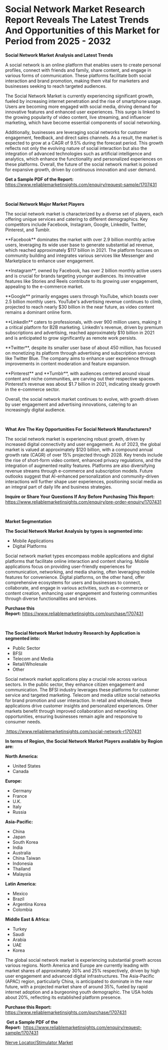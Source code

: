 <p><h1>Social Network Market Research Report Reveals The Latest Trends And Opportunities of this Market for Period from 2025 - 2032</h1></p><p><strong>Social Network Market Analysis and Latest Trends</strong></p>
<p><p>A social network is an online platform that enables users to create personal profiles, connect with friends and family, share content, and engage in various forms of communication. These platforms facilitate both social interaction and brand promotion, making them vital for marketers and businesses seeking to reach targeted audiences.</p><p>The Social Network Market is currently experiencing significant growth, fueled by increasing internet penetration and the rise of smartphone usage. Users are becoming more engaged with social media, driving demand for innovative features and enhanced user experiences. This surge is linked to the growing popularity of video content, live streaming, and influencer marketing, which have become essential components of social networking.</p><p>Additionally, businesses are leveraging social networks for customer engagement, feedback, and direct sales channels. As a result, the market is expected to grow at a CAGR of 9.5% during the forecast period. This growth reflects not only the evolving nature of social interaction but also the integration of advanced technologies such as artificial intelligence and analytics, which enhance the functionality and personalized experiences on these platforms. Overall, the future of the social network market is poised for expansive growth, driven by continuous innovation and user demand.</p></p>
<p><strong>Get a Sample PDF of the Report:&nbsp;</strong> <a href="https://www.reliablemarketinsights.com/enquiry/request-sample/1707431?utm_campaign=3290&utm_medium=2&utm_source=Github&utm_content=ia&utm_term=25032025&utm_id=social-network">https://www.reliablemarketinsights.com/enquiry/request-sample/1707431</a></p>
<p>&nbsp;</p>
<p><strong>Social Network Major Market Players</strong></p>
<p><p>The social network market is characterized by a diverse set of players, each offering unique services and catering to different demographics. Key competitors include Facebook, Instagram, Google, LinkedIn, Twitter, Pinterest, and Tumblr.</p><p>**Facebook** dominates the market with over 2.9 billion monthly active users, leveraging its wide user base to generate substantial ad revenue, which reached approximately $117 billion in 2021. The platform focuses on community building and integrates various services like Messenger and Marketplace to enhance user engagement.</p><p>**Instagram**, owned by Facebook, has over 2 billion monthly active users and is crucial for brands targeting younger audiences. Its innovative features like Stories and Reels contribute to its growing user engagement, appealing to the e-commerce market.</p><p>**Google** primarily engages users through YouTube, which boasts over 2.5 billion monthly users. YouTube's advertising revenue continues to climb, projected to reach nearly $30 billion in the near future, as video content remains a dominant online form.</p><p>**LinkedIn** caters to professionals, with over 900 million users, making it a critical platform for B2B marketing. LinkedIn's revenue, driven by premium subscriptions and advertising, reached approximately $10 billion in 2021 and is anticipated to grow significantly as remote work persists.</p><p>**Twitter**, despite its smaller user base of about 450 million, has focused on monetizing its platform through advertising and subscription services like Twitter Blue. The company aims to enhance user experience through improvements in content moderation and feature expansion.</p><p>**Pinterest** and **Tumblr**, with audiences centered around visual content and niche communities, are carving out their respective spaces. Pinterest’s revenue was about $1.7 billion in 2021, indicating steady growth in the e-commerce sector.</p><p>Overall, the social network market continues to evolve, with growth driven by user engagement and advertising innovations, catering to an increasingly digital audience.</p></p>
<p>&nbsp;</p>
<p><strong>What Are The Key Opportunities For Social Network Manufacturers?</strong></p>
<p><p>The social network market is experiencing robust growth, driven by increased digital connectivity and user engagement. As of 2023, the global market is valued at approximately $120 billion, with a compound annual growth rate (CAGR) of over 15% projected through 2028. Key trends include the rise of short-form video content, enhanced privacy regulations, and the integration of augmented reality features. Platforms are also diversifying revenue streams through e-commerce and subscription models. Future outlooks suggest that AI-enhanced personalization and community-driven interactions will further shape user experiences, positioning social media as an integral part of daily life and business strategies.</p></p>
<p><strong>Inquire or Share Your Questions If Any Before Purchasing This Report:</strong> <a href="https://www.reliablemarketinsights.com/enquiry/pre-order-enquiry/1707431?utm_campaign=3290&utm_medium=2&utm_source=Github&utm_content=ia&utm_term=25032025&utm_id=social-network">https://www.reliablemarketinsights.com/enquiry/pre-order-enquiry/1707431</a></p>
<p>&nbsp;</p>
<p><strong>Market Segmentation</strong></p>
<p><strong>The Social Network Market Analysis by types is segmented into:</strong></p>
<p><ul><li>Mobile Applications</li><li>Digital Platforms</li></ul></p>
<p><p>Social network market types encompass mobile applications and digital platforms that facilitate online interaction and content sharing. Mobile applications focus on providing user-friendly experiences for communication, networking, and media sharing, often leveraging mobile features for convenience. Digital platforms, on the other hand, offer comprehensive ecosystems for users and businesses to connect, collaborate, and engage in various activities, such as e-commerce or content creation, enhancing user engagement and fostering communities through diverse functionalities and services.</p></p>
<p><strong>Purchase this Report:&nbsp;</strong><a href="https://www.reliablemarketinsights.com/purchase/1707431?utm_campaign=3290&utm_medium=2&utm_source=Github&utm_content=ia&utm_term=25032025&utm_id=social-network">https://www.reliablemarketinsights.com/purchase/1707431</a></p>
<p>&nbsp;</p>
<p><strong>The Social Network Market Industry Research by Application is segmented into:</strong></p>
<p><ul><li>Public Sector</li><li>BFSI</li><li>Telecom and Media</li><li>Retail/Wholesale</li><li>Other</li></ul></p>
<p><p>Social network market applications play a crucial role across various sectors. In the public sector, they enhance citizen engagement and communication. The BFSI industry leverages these platforms for customer service and targeted marketing. Telecom and media utilize social networks for brand promotion and user interaction. In retail and wholesale, these applications drive customer insights and personalized experiences. Other markets benefit through improved collaboration and networking opportunities, ensuring businesses remain agile and responsive to consumer needs.</p></p>
<p><a href="https://www.reliablemarketinsights.com/social-network-r1707431?utm_campaign=3290&utm_medium=2&utm_source=Github&utm_content=ia&utm_term=25032025&utm_id=social-network">&nbsp;https://www.reliablemarketinsights.com/social-network-r1707431</a></p>
<p><strong>In terms of Region, the Social Network Market Players available by Region are:</strong></p>
<p>
    <p> <strong> North America: </strong>
        <ul>
            <li>United States</li>
            <li>Canada</li>
        </ul>
        </p> 
    <p> <strong> Europe: </strong>
        <ul>
            <li>Germany</li>
            <li>France</li>
            <li>U.K.</li>
            <li>Italy</li>
            <li>Russia</li>
        </ul>
        </p> 
    <p> <strong> Asia-Pacific: </strong>
        <ul>
            <li>China</li>
            <li>Japan</li>
            <li>South Korea</li>
            <li>India</li>
            <li>Australia</li>
            <li>China Taiwan</li>
            <li>Indonesia</li>
            <li>Thailand</li>
            <li>Malaysia</li>
        </ul>
        </p> 
    <p> <strong> Latin America: </strong>
        <ul>
            <li>Mexico</li>
            <li>Brazil</li>
            <li>Argentina Korea</li>
            <li>Colombia</li>
        </ul>
        </p> 
    <p> <strong> Middle East & Africa: </strong>
        <ul>
            <li>Turkey</li>
            <li>Saudi</li>
            <li>Arabia</li>
            <li>UAE</li>
            <li>Korea</li>
        </ul>
    </p>
    </p>
<p><p>The global social network market is experiencing substantial growth across various regions. North America and Europe are currently leading with market shares of approximately 30% and 25% respectively, driven by high user engagement and advanced digital infrastructures. The Asia-Pacific (APAC) region, particularly China, is anticipated to dominate in the near future, with a projected market share of around 35%, fueled by rapid internet adoption and a burgeoning youth demographic. The USA holds about 20%, reflecting its established platform presence.</p></p>
<p><strong>Purchase this Report: </strong><a href="https://www.reliablemarketinsights.com/purchase/1707431?utm_campaign=3290&utm_medium=2&utm_source=Github&utm_content=ia&utm_term=25032025&utm_id=social-network">https://www.reliablemarketinsights.com/purchase/1707431</a></p>
<p>&nbsp;<strong>Get a Sample PDF of the Report:&nbsp;&nbsp;</strong><a href="https://www.reliablemarketinsights.com/enquiry/request-sample/1707431?utm_campaign=3290&utm_medium=2&utm_source=Github&utm_content=ia&utm_term=25032025&utm_id=social-network">https://www.reliablemarketinsights.com/enquiry/request-sample/1707431</a></p>
<p><strong></strong></p>
<p><p><a href="https://github.com/joshuagarcia509/Market-Research-Report-List-1/blob/main/nerve-locatorstimulator-market.md?utm_campaign=3290&utm_medium=2&utm_source=Github&utm_content=ia&utm_term=25032025&utm_id=social-network">Nerve Locator/Stimulator Market</a></p></p>